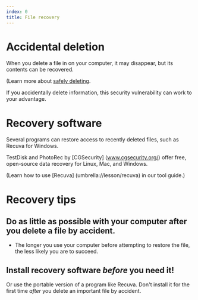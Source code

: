 ```yaml
---
index: 0
title: File recovery
---
```

# Accidental deletion

When you delete a file in on your computer, it may disappear, but its contents can be recovered.

(Learn more about [safely deleting](umbrella://lesson/safely-deleting). 

If you accidentally delete information, this security vulnerability can work to your advantage. 

# Recovery software

Several programs can restore access to recently deleted files, such as Recuva for Windows. 

TestDisk and PhotoRec by [CGSecurity] (www.cgsecurity.org/) offer free, open-source data recovery for Linux, Mac, and Windows.

(Learn how to use [Recuva] (umbrella://lesson/recuva) in our tool guide.)

# Recovery tips

## Do as little as possible with your computer after you delete a file by accident. 

*	The longer you use your computer before attempting to restore the file, the less likely you are to succeed. 

## Install recovery software *before* you need it! 

Or use the portable version of a program like Recuva. Don't install it for the first time *after* you delete an important file by accident.